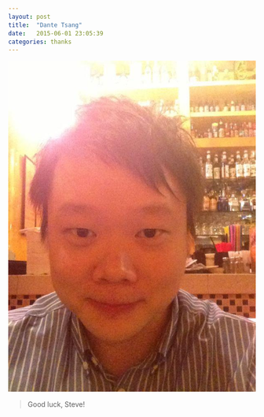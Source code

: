 ```yaml
---
layout: post
title:  "Dante Tsang"
date:   2015-06-01 23:05:39
categories: thanks
---
```


![photo](/images/dante-chang.jpg)

> Good luck, Steve!
